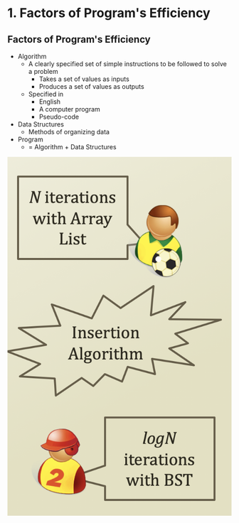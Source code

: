 # 1. Factors of Program's Efficiency

## Factors of Program's Efficiency

* Algorithm
  * A clearly specified set of simple instructions to be followed to solve a problem
    * Takes a set of values as inputs
    * Produces a set of values as outputs
  * Specified in 
    * English
    * A computer program
    * Pseudo-code
* Data Structures
  * Methods of organizing data
* Program
  * = Algorithm + Data Structures

![Complexities are different depend on what algorithm uses](../.gitbook/assets/2019-12-23-9.16.52.png)



